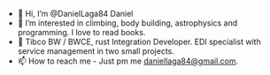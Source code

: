 - 👋 Hi, I’m @DanielLaga84 Daniel
- 👀 I’m interested in climbing, body building, astrophysics and programming. I love to read books.   
- 🌱 Tibco BW / BWCE, rust Integration Developer. EDI specialist with service management in two small projects.
- 📫 How to reach me - Just pm me daniellaga84@gmail.com. 

<!---
DanielLaga84/DanielLaga84 is a ✨ special ✨ repository because its `README.md` (this file) appears on your GitHub profile.
You can click the Preview link to take a look at your changes.
--->
